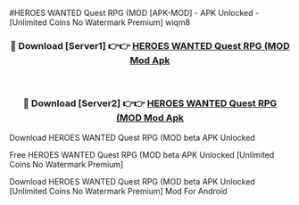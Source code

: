 #HEROES WANTED Quest RPG (MOD [APK-MOD] - APK Unlocked - [Unlimited Coins No Watermark Premium] wiqm8



<div align="center">

<h3>🔴 Download [Server1] 👉👉 <a href="https://momento.my/?title=HEROES_WANTED_Quest_RPG_(MOD">HEROES WANTED Quest RPG (MOD Mod Apk</a></h3><br>

<h3>🔴 Download [Server2] 👉👉 <a href="https://momento.my/?title=HEROES_WANTED_Quest_RPG_(MOD">HEROES WANTED Quest RPG (MOD Mod Apk</a></h3>
</div>



Download HEROES WANTED Quest RPG (MOD beta APK Unlocked

Free HEROES WANTED Quest RPG (MOD beta APK Unlocked [Unlimited Coins No Watermark Premium]

Download HEROES WANTED Quest RPG (MOD beta APK Unlocked [Unlimited Coins No Watermark Premium] Mod For Android
